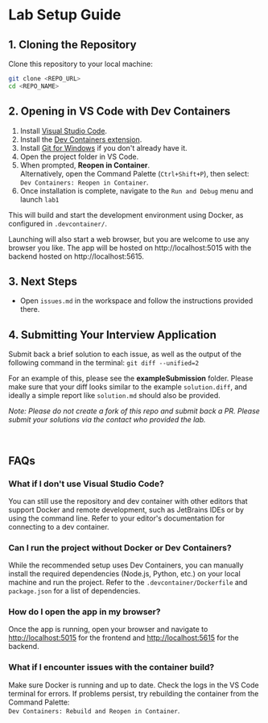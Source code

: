 # Lab Setup Guide

## 1. Cloning the Repository

Clone this repository to your local machine:

```bash
git clone <REPO_URL>
cd <REPO_NAME>
```

## 2. Opening in VS Code with Dev Containers
1. Install [Visual Studio Code](https://code.visualstudio.com/).
2. Install the [Dev Containers extension](https://marketplace.visualstudio.com/items?itemName=ms-vscode-remote.remote-containers).
3. Install [Git for Windows](https://git-scm.com/download/win) if you don't already have it.
4. Open the project folder in VS Code.
5. When prompted, **Reopen in Container**.  
    Alternatively, open the Command Palette (`Ctrl+Shift+P`), then select:  
    `Dev Containers: Reopen in Container`.
6. Once installation is complete, navigate to the `Run and Debug` menu and launch `lab1`

This will build and start the development environment using Docker, as configured in `.devcontainer/`.

Launching will also start a web browser, but you are welcome to use any browser you like. The app will be hosted on http://localhost:5015 with the backend hosted on http://localhost:5615.

## 3. Next Steps

- Open `issues.md` in the workspace and follow the instructions provided there.

## 4. Submitting Your Interview Application

Submit back a brief solution to each issue, as well as the output of the following command in the terminal:
`git diff --unified=2`

For an example of this, please see the **exampleSubmission** folder. Please make sure that your diff looks similar to the example `solution.diff`, and ideally a simple report like `solution.md` should also be provided.

*Note: Please do not create a fork of this repo and submit back a PR. Please submit your solutions via the contact who provided the lab.*

<br>

## FAQs

### What if I don't use Visual Studio Code?

You can still use the repository and dev container with other editors that support Docker and remote development, such as JetBrains IDEs or by using the command line. Refer to your editor's documentation for connecting to a dev container.

### Can I run the project without Docker or Dev Containers?

While the recommended setup uses Dev Containers, you can manually install the required dependencies (Node.js, Python, etc.) on your local machine and run the project. Refer to the `.devcontainer/Dockerfile` and `package.json` for a list of dependencies.

### How do I open the app in my browser?

Once the app is running, open your browser and navigate to [http://localhost:5015](http://localhost:5015) for the frontend and [http://localhost:5615](http://localhost:5615) for the backend.

### What if I encounter issues with the container build?

Make sure Docker is running and up to date. Check the logs in the VS Code terminal for errors. If problems persist, try rebuilding the container from the Command Palette:  
`Dev Containers: Rebuild and Reopen in Container`.